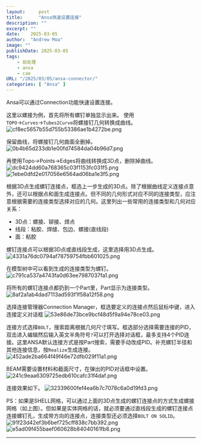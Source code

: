 ```yaml
---
layout:     post
title:      "Ansa快速设置连接"
description: ""
excerpt: ""
date:    2025-03-05
author:  "Andrew Moa"
image: ""
publishDate: 2025-03-05
tags:
    - 前处理 
    - ansa
    - cae
URL: "/2025/03/05/ansa-connector/"
categories: [ "Ansa" ]    
---
```


Ansa可以通过Connection功能快速设置连接。

这里以螺接为例，首先将所有螺钉单独显示出来。
使用`TOPO`→`Curves`→`Tubes2Curve`将螺接钉几何转换成曲线。
![cf8ec5657b55d755b53386ae1b4272be.png](/img/_resources/cf8ec5657b55d755b53386ae1b4272be.png)

保留曲线，将螺接钉几何曲面全删掉。
![0b4b65d233db1e00fd74584da04b96d7.png](/img/_resources/0b4b65d233db1e00fd74584da04b96d7.png)

再使用Topo→Points→Edges将曲线转换成3D点，删除掉曲线。
![dc9424dd60a768365c03f1153fc031f5.png](/img/_resources/dc9424dd60a768365c03f1153fc031f5.png)
![1ebe0dfd2e017056e6564ad06ba1e3f5.png](/img/_resources/1ebe0dfd2e017056e6564ad06ba1e3f5.png)

根据3D点生成螺钉连接点，框选上一步生成的3D点。除了根据曲线定义连接点意外，还可以根据点和面生成连接点。但不同的几何形式对应不同的连接类型，应注意根据需要的连接类型选择对应的几何。这里列出一些常用的连接类型和几何对应关系：

- 3D点：螺接、铆接、焊点
- 线段：粘胶、焊缝、包边、螺接(直线段)
- 面：粘胶

螺钉连接点可以根据3D点或直线段生成，这里选择用3D点生成。
![4331a76dc0794af78759754fbb601025.png](/img/_resources/4331a76dc0794af78759754fbb601025.png)

在模型树中可以看到生成的连接类型为螺钉。
![c791ca537a4743fa0d63ee7987037fa1.png](/img/_resources/c791ca537a4743fa0d63ee7987037fa1.png)

将所有的螺钉连接点都扔到一个Part里，Part显示为连接类型。
![8af2a1ab4dad7113ad593f1f58a12f58.png](/img/_resources/8af2a1ab4dad7113ad593f1f58a12f58.png)

选择连接管理器Connection Manager，框选要定义的连接点然后鼠标中键，进入连接定义对话框
![53e86de73bce9bcf48d5f9a94e78ce03.png](/img/_resources/53e86de73bce9bcf48d5f9a94e78ce03.png)

连接方式选择`BOLT`，搜索距离根据几何尺寸填写。框选部分选择需要连接的PID，双击进入编辑然后输入英文半角符号`?`可以打开选择对话框，最多支持4个PID连接。这里ANSA默认连接方式是按Part搜索，需要手动改成PID。补充螺钉半径和其他连接信息，按`Realize`生成连接。
![452ade2ba664f49f46e72dfb029f11a1.png](/img/_resources/452ade2ba664f49f46e72dfb029f11a1.png)

BEAM需要设置材料和截面尺寸，在弹出的PID对话框中设置。
![241c9eaa6309725edb610cafc31f4daf.png](/img/_resources/241c9eaa6309725edb610cafc31f4daf.png)

连接效果如下。
![32339600fef4ea6b7c7078c6a0d19fd3.png](/img/_resources/32339600fef4ea6b7c7078c6a0d19fd3.png)

PS：如果是SHELL网格，可以通过上面的3D点生成的螺钉连接点的方式生成螺接网格（如上图）。但如果是实体网格的话，就必须要通过直线段生成的螺钉连接点连接螺钉孔，生成带方向的连接点，连接类型还必须选择`BOLT ON SOLID`。
![91f23d42ef3b6bef725cff838c7bb392.png](/img/_resources/91f23d42ef3b6bef725cff838c7bb392.png)
![e5ad09f455baef060628b84040161fb8.png](/img/_resources/e5ad09f455baef060628b84040161fb8.png)

---
